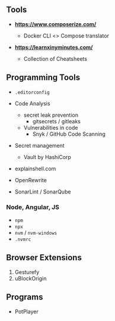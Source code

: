 ## Tools

- **https://www.composerize.com/**
    - Docker CLI <> Compose translator


- **https://learnxinyminutes.com/**
    - Collection of Cheatsheets

## Programming Tools

- `.editorconfig`

- Code Analysis
    - secret leak prevention
        - gitsecrets / gitleaks
    - Vulnerabilities in code
        - Snyk / GitHub Code Scanning
- Secret management
    - Vault by HashiCorp
- explainshell.com
- OpenRewrite
- SonarLint / SonarQube

### Node, Angular, JS

- `npm`
- `npx`
- `nvm` / `nvm-windows`
- `.nvmrc`

## Browser Extensions

1. Gesturefy
2. uBlockOrigin

## Programs

- PotPlayer
